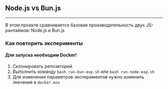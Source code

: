 ## Node.js vs Bun.js

---

В этом проекте сравнивается базовая производительность двух JS-рантаймов: Node.js и Bun.js

### Как повторить эксперименты
#### Для запуска необходим Docker!
1. Склонировать репозиторий
2. Выполнить команду `bash run-bun-exp.sh` или `bash run-node-exp.sh`
3. Для изменения параметров экспериментов нужно изменить значения в `docker.env`